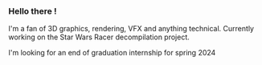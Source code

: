 ### Hello there !

I'm a fan of 3D graphics, rendering, VFX and anything technical.
Currently working on the Star Wars Racer decompilation project.

I'm looking for an end of graduation internship for spring 2024


<!--
**tim-tim707/tim-tim707** is a ✨ _special_ ✨ repository because its `README.md` (this file) appears on your GitHub profile.

Here are some ideas to get you started:

- 🔭 I’m currently working on ...
- 🌱 I’m currently learning ...
- 👯 I’m looking to collaborate on ...
- 🤔 I’m looking for help with ...
- 💬 Ask me about ...
- 📫 How to reach me: ...
- 😄 Pronouns: ...
- ⚡ Fun fact: ...
-->
